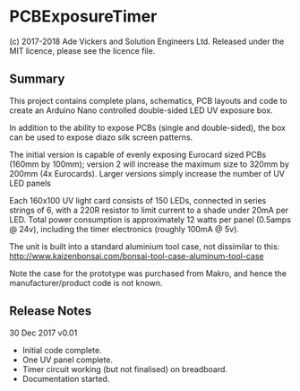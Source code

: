 # PCBExposureTimer
(c) 2017-2018 Ade Vickers and Solution Engineers Ltd.
Released under the MIT licence, please see the licence file.

## Summary
This project contains complete plans, schematics, PCB layouts and code to create an Arduino Nano controlled double-sided LED UV exposure box.

In addition to the ability to expose PCBs (single and double-sided), the box can be used to expose diazo silk screen patterns.

The initial version is capable of evenly exposing Eurocard sized PCBs (160mm by 100mm); version 2 will increase the maximum size to 320mm by 200mm (4x Eurocards). Larger versions simply increase the number of UV LED panels

Each 160x100 UV light card consists of 150 LEDs, connected in series strings of 6, with a 220R resistor to limit current to a shade under 20mA per LED. Total power consumption is approximately 12 watts per panel (0.5amps @ 24v), including the timer electronics (roughly 100mA @ 5v).

The unit is built into a standard aluminium tool case, not dissimilar to this: http://www.kaizenbonsai.com/bonsai-tool-case-aluminum-tool-case

Note the case for the prototype was purchased from Makro, and hence the manufacturer/product code is not known.

## Release Notes
30 Dec 2017
v0.01
* Initial code complete. 
* One UV panel complete. 
* Timer circuit working (but not finalised) on breadboard.
* Documentation started.
